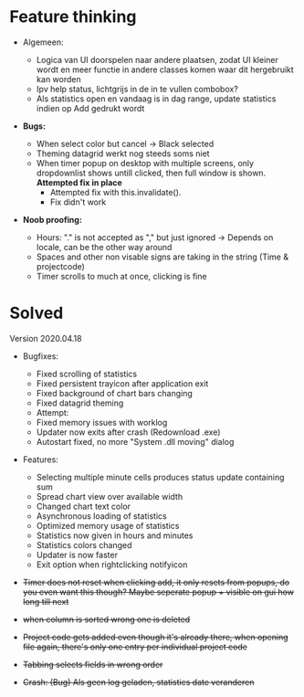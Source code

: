 # Feature thinking
- Algemeen:
  - Logica van UI doorspelen naar andere plaatsen, zodat UI kleiner wordt en meer functie in andere classes komen waar dit hergebruikt kan worden
  - Ipv help status, lichtgrijs in de in te vullen combobox?
  - Als statistics open en vandaag is in dag range, update statistics indien op Add gedrukt wordt

- **Bugs:**
  - When select color but cancel -> Black selected
  - Theming datagrid werkt nog steeds soms niet
  - When timer popup on desktop with multiple screens, only dropdownlist shows untill clicked, then full window is shown. **Attempted fix in place**
    - Attempted fix with this.invalidate().
    - Fix didn't work

- **Noob proofing:**
  - Hours: "." is not accepted as "," but just ignored -> Depends on locale, can be the other way around
  - Spaces and other non visable signs are taking in the string (Time & projectcode)
  - Timer scrolls to much at once, clicking is fine

# Solved

Version 2020.04.18
- Bugfixes:
  - Fixed scrolling of statistics
  - Fixed persistent trayicon after application exit
  - Fixed background of chart bars changing
  - Fixed datagrid theming
  - Attempt: 
  - Fixed memory issues with worklog
  - Updater now exits after crash (Redownload .exe)
  - Autostart fixed, no more "System .dll moving" dialog

- Features:
  - Selecting multiple minute cells produces status update containing sum 
  - Spread chart view over available width 
  - Changed chart text color
  - Asynchronous loading of statistics
  - Optimized memory usage of statistics
  - Statistics now given in hours and minutes
  - Statistics colors changed
  - Updater is now faster
  - Exit option when rightclicking notifyicon

- ~~Timer does not reset when clicking add, it only resets from popups, do you even want this though? Maybe seperate popup + visible on gui how long till next~~
- ~~when column is sorted wrong one is deleted~~
- ~~Project code gets added even though it's already there, when opening file again, there's only one entry per individual project code~~
- ~~Tabbing selects fields in wrong order~~
- ~~Crash: (Bug) Als geen log geladen, statistics date veranderen~~
